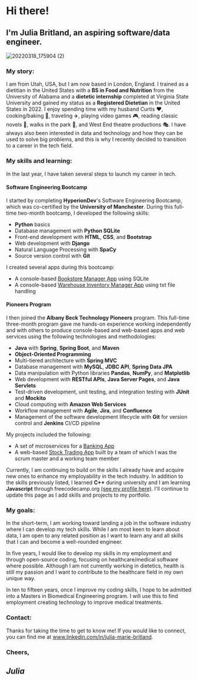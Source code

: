# Hi there!

## I'm Julia Britland, an aspiring software/data engineer.

![20220318_175904 (2)](https://user-images.githubusercontent.com/120101780/210544258-bf0b0858-2b67-4fd4-88b4-067e0ec8039d.jpg) 

### My story:

I am from Utah, USA, but I am now based in London, England. I trained as a dietitian in the United States with a **BS in Food and Nutrition** from the University of Alabama and a **dietetic internship** completed at Virginia State University and gained my status as a **Registered Dietetian** in the United States in 2022. I enjoy spending time with my husband Curtis ❤️, cooking/baking 🍪, traveling ✈️, playing video games 🎮, reading classic novels 📖, walks in the park 🌳, and West End theatre productions 🎭. I have always also been interested in data and technology and how they can be used to solve big problems, and this is why I recently decided to transition to a career in the tech field.

### My skills and learning:

In the last year, I have taken several steps to launch my career in tech.

#### Software Engineering Bootcamp

I started by completing **HyperionDev**'s Software Engineering Bootcamp, which was co-certified by the **University of Manchester**. 
During this full-time two-month bootcamp, I developed the following skills:
- **Python** basics
- Database management with **Python SQLite**
- Front-end development with **HTML**, **CSS**, and **Bootstrap**
- Web development with **Django**
- Natural Language Processing with **SpaCy**
- Source version control with **Git**

I created several apps during this bootcamp: 
- A console-based [Bookstore Manager App](https://github.com/jmbritland/BookstoreManager) using SQLite
- A console-based [Warehouse Inventory Manager App](https://github.com/jmbritland/finalCapstone) using txt file handling

#### Pioneers Program

I then joined the **Albany Beck Technology Pioneers** program. This full-time three-month program gave me hands-on experience working independently and 
with others to produce console-based and web-based apps and web services using the following technologies and methodologies:
- **Java** with **Spring**, **Spring Boot**, and **Maven**
- **Object-Oriented Programming**
- Multi-tiered architecture with **Spring MVC**
- Database management with **MySQL**, **JDBC API**, **Spring Data JPA**
- Data manipulation with Python libraries **Pandas**, **NumPy**, and **Matplotlib**
- Web development with **RESTful APIs**, **Java Server Pages**, and **Java Servlets**
- Test-driven development, unit testing, and integration testing with **JUnit** and **Mockito**
- Cloud computing with **Amazon Web Services**
- Workflow management with **Agile**, **Jira**, and **Confluence**
- Management of the software development lifecycle with **Git** for version control and **Jenkins** CI/CD pipeline

My projects included the following:
- A set of microservices for a [Banking App](https://github.com/jbritland16/ClassroomExercises/tree/master/banking-application-jbritland16-master)
- A web-based [Stock Trading App](https://github.com/jbritland16/OrderBook) built by a team of which I was the scrum master and a working team member

Currently, I am continuing to build on the skills I already have and acquire new ones to enhance my employability in the tech industry. In addition to the 
skills previously listed, I learned **C++** during university and I am learning **Javascript** through freecodecamp.org [(see my profile here)](https://www.freecodecamp.org/jbritland). I'll continue to update this page as I add skills and projects to my portfolio.

### My goals:

In the short-term, I am working toward landing a job in the software industry where I can develop my tech skills. While I am most keen to learn about data, I am open to any related position as I want to learn any and all skills that I can and become a well-rounded engineer.

In five years, I would like to develop my skills in my employment and through open-source coding, focusing on healthcare/medical software where possible. Although I am not currently working in dietetics, health is still my passion and I want to contribute to the healthcare field in my own unique way. 

In ten to fifteen years, once I improve my coding skills, I hope to be admitted into a Masters in Biomedical Engineering program. I will use this to find employment creating technology to improve medical treatments. 

### Contact:

Thanks for taking the time to get to know me! If you would like to connect, you can find me at www.linkedin.com/in/julia-marie-britland. 

### Cheers,
## *Julia*
